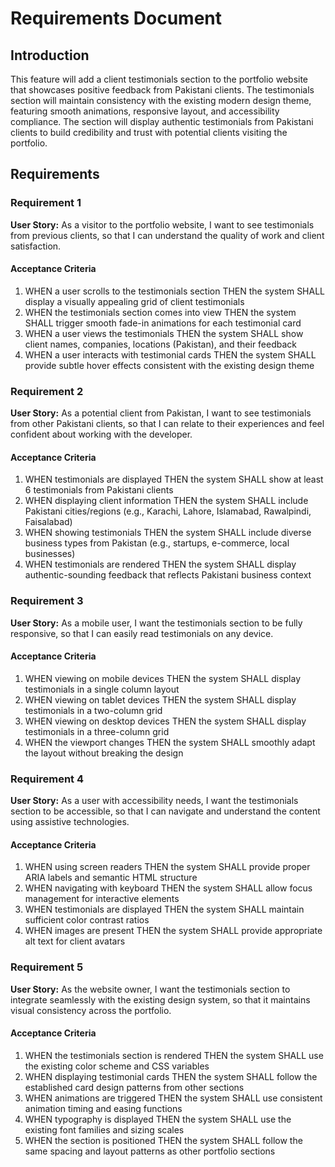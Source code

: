 # Requirements Document

## Introduction

This feature will add a client testimonials section to the portfolio website that showcases positive feedback from Pakistani clients. The testimonials section will maintain consistency with the existing modern design theme, featuring smooth animations, responsive layout, and accessibility compliance. The section will display authentic testimonials from Pakistani clients to build credibility and trust with potential clients visiting the portfolio.

## Requirements

### Requirement 1

**User Story:** As a visitor to the portfolio website, I want to see testimonials from previous clients, so that I can understand the quality of work and client satisfaction.

#### Acceptance Criteria

1. WHEN a user scrolls to the testimonials section THEN the system SHALL display a visually appealing grid of client testimonials
2. WHEN the testimonials section comes into view THEN the system SHALL trigger smooth fade-in animations for each testimonial card
3. WHEN a user views the testimonials THEN the system SHALL show client names, companies, locations (Pakistan), and their feedback
4. WHEN a user interacts with testimonial cards THEN the system SHALL provide subtle hover effects consistent with the existing design theme

### Requirement 2

**User Story:** As a potential client from Pakistan, I want to see testimonials from other Pakistani clients, so that I can relate to their experiences and feel confident about working with the developer.

#### Acceptance Criteria

1. WHEN testimonials are displayed THEN the system SHALL show at least 6 testimonials from Pakistani clients
2. WHEN displaying client information THEN the system SHALL include Pakistani cities/regions (e.g., Karachi, Lahore, Islamabad, Rawalpindi, Faisalabad)
3. WHEN showing testimonials THEN the system SHALL include diverse business types from Pakistan (e.g., startups, e-commerce, local businesses)
4. WHEN testimonials are rendered THEN the system SHALL display authentic-sounding feedback that reflects Pakistani business context

### Requirement 3

**User Story:** As a mobile user, I want the testimonials section to be fully responsive, so that I can easily read testimonials on any device.

#### Acceptance Criteria

1. WHEN viewing on mobile devices THEN the system SHALL display testimonials in a single column layout
2. WHEN viewing on tablet devices THEN the system SHALL display testimonials in a two-column grid
3. WHEN viewing on desktop devices THEN the system SHALL display testimonials in a three-column grid
4. WHEN the viewport changes THEN the system SHALL smoothly adapt the layout without breaking the design

### Requirement 4

**User Story:** As a user with accessibility needs, I want the testimonials section to be accessible, so that I can navigate and understand the content using assistive technologies.

#### Acceptance Criteria

1. WHEN using screen readers THEN the system SHALL provide proper ARIA labels and semantic HTML structure
2. WHEN navigating with keyboard THEN the system SHALL allow focus management for interactive elements
3. WHEN testimonials are displayed THEN the system SHALL maintain sufficient color contrast ratios
4. WHEN images are present THEN the system SHALL provide appropriate alt text for client avatars

### Requirement 5

**User Story:** As the website owner, I want the testimonials section to integrate seamlessly with the existing design system, so that it maintains visual consistency across the portfolio.

#### Acceptance Criteria

1. WHEN the testimonials section is rendered THEN the system SHALL use the existing color scheme and CSS variables
2. WHEN displaying testimonial cards THEN the system SHALL follow the established card design patterns from other sections
3. WHEN animations are triggered THEN the system SHALL use consistent animation timing and easing functions
4. WHEN typography is displayed THEN the system SHALL use the existing font families and sizing scales
5. WHEN the section is positioned THEN the system SHALL follow the same spacing and layout patterns as other portfolio sections